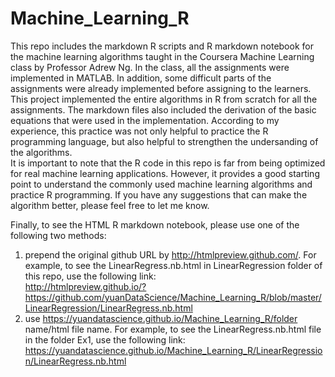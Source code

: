 # Machine_Learning_R
This repo includes the markdown R scripts and R markdown notebook for the machine learning algorithms taught in the Coursera Machine Learning class by Professor Adrew Ng. In the class, all the assignments were implemented in MATLAB. In addition, some difficult parts of the assignments were already implemented before assigning to the learners.           
This project implemented the entire algorithms in R from scratch for all the assignments. The markdown files also included the derivation of the basic equations that were used in the implementation. According to my experience, this practice was not only helpful to practice the R programming language, but also helpful to strengthen the undersanding of the algorithms.            
It is important to note that the R code in this repo is far from being optimized for real machine learning applications. However, it provides a good starting point to understand the commonly used machine learning algorithms and practice R programming. If you have any suggestions that can make the algorithm better, please feel free to let me know.           

Finally, to see the HTML R markdown notebook, please use one of the following two methods:         
1. prepend the original github URL by http://htmlpreview.github.com/. For example, to see the LinearRegress.nb.html in LinearRegression folder of this repo, use the following link:           
http://htmlpreview.github.io/?https://github.com/yuanDataScience/Machine_Learning_R/blob/master/LinearRegression/LinearRegress.nb.html          
2. use https://yuandatascience.github.io/Machine_Learning_R/folder name/html file name. For example, to see the LinearRegress.nb.html file in the folder Ex1, use the following link:          
https://yuandatascience.github.io/Machine_Learning_R/LinearRegression/LinearRegress.nb.html
